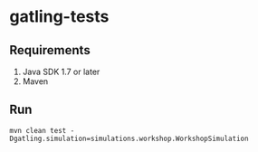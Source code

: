 # gatling-tests

## Requirements
1. Java SDK 1.7 or later
2. Maven

## Run
```
mvn clean test -Dgatling.simulation=simulations.workshop.WorkshopSimulation
```
